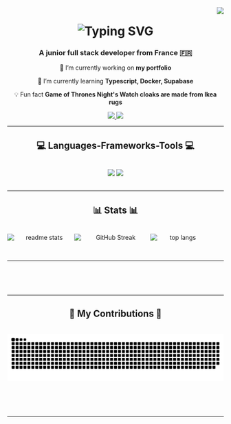 <img align="right" src="https://visitor-badge.laobi.icu/badge?page_id=kicks11jr.kicks11jr&left_color=red&right_color=green&left_text=Visitors" />

<h1 align="center">
    <img src="https://readme-typing-svg.demolab.com?font=Roboto&size=35&duration=3000&pause=500&color=F7720C&center=true&vCenter=true&random=false&width=500&height=70&lines=Hi+there+!%F0%9F%91%8B%F0%9F%8F%BE;I'm+Kicks11jr!" alt="Typing SVG" />
</h1>

<h3 align="center">A junior full stack developer from France 🇫🇷</h3>

<div align="center">

🧰 I’m currently working on **my portfolio**
 
🌱 I’m currently learning **Typescript, Docker, Supabase**

💡 Fun fact **Game of Thrones Night's Watch cloaks are made from Ikea rugs**

 </div>
 
<div align="center"> 
  <a href="mailto:@gmail.com">
    <img src="https://img.shields.io/badge/Gmail-333333?style=for-the-badge&logo=gmail&logoColor=red" />
  </a>
  <a href="#" target="_blank">
     <img src="https://img.shields.io/badge/Portfolio-FF5722?style=for-the-badge&logo=todoist&logoColor=white" target="_blank" /> <!-- sqlite, safari, google-chrome are other good icon options -->
  </a>
</div>

<hr/>
 
<h2 align="center">💻 Languages-Frameworks-Tools 💻</h2>
<br/>
<div align="center">
    <img src="https://skillicons.dev/icons?i=html,css,php,javascript,typescript,java,firebase" />
    <img src="https://skillicons.dev/icons?i=mongodb,nextjs,symfony,mysql,vscode,github,figma,git" /><br>
</div>

<br/>
<hr/>

<h2 align="center">📊 Stats 📊</h2>
<br>
<div align=center>
  <img width="31%" align="left" src="https://github-readme-stats.vercel.app/api?username=kicks11jr&count_private=true&show_icons=true&theme=react&rank_icon=github&border_radius=10" alt="readme stats" />
  <img  align="left" width="35%" src="https://streak-stats.demolab.com?user=kicks11jr&theme=sunset-gradient&hide_border=true" alt="GitHub Streak" />
  <img width=27% align="left" src="https://github-readme-stats.vercel.app/api/top-langs/?username=kicks11jr&hide=HTML&langs_count=8&layout=compact&theme=react&border_radius=10&size_weight=0.5&count_weight=0.5&exclude_repo=github-readme-stats" alt="top langs" />
</div>

<br/><br/>

<hr/>
<br/><br/>
<br/>
<hr/>
<div align="center">
  <h2>🐍 My Contributions 🐍</h2>
  <br>
  <img alt="snake eating my contributions" src="https://raw.githubusercontent.com/kicks11jr/kicks11jr/output/github-contribution-grid-snake.svg" />
  
  <br/><br/><br/>
</div>

<hr/>
